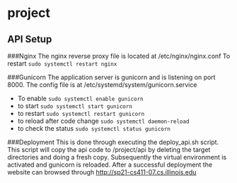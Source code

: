 # project

## API Setup

###Nginx
The nginx reverse proxy file is located at /etc/nginx/nginx.conf
To restart ```sudo systemctl restart nginx```

###Gunicorn
The application server is gunicorn and is listening on port 8000. The config file is at /etc/systemd/system/gunicorn.service
* To enable
```sudo systemctl enable gunicorn```
* to start
```sudo systemctl start gunicorn```
* to restart
```sudo systemctl restart gunicorn```
* to reload after code change
```sudo systemctl daemon-reload```
* to check the status
```sudo systemctl status gunicorn```

###Deployment
This is done through executing the deploy_api.sh script. This script will copy the api code to /project/api by deleting the target directories and doing a fresh copy. Subsequently the virtual environment is activated and gunicorn is reloaded.
After a successful deployment the website can browsed through http://sp21-cs411-07.cs.illinois.edu

